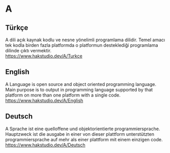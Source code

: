 # A
## Türkçe
A dili açık kaynak kodlu ve nesne yönelimli programlama dilidir. Temel amacı tek kodla birden fazla platformda o platformun desteklediği programlama dilinde çıktı vermektir.</br>https://www.hakstudio.dev/A/Turkce

## English
A Language is open source and object oriented programming language. Main purpose is to output in programming language supported by that platform on more than one platform with a single code.</br>https://www.hakstudio.dev/A/English

## Deutsch
A Sprache ist eine quelloffene und objektorientierte programmiersprache. Hauptzweck ist die ausgabe in einer von dieser plattform unterstützten programmiersprache auf mehr als einer plattform mit einem einzigen code.</br>https://www.hakstudio.dev/A/Deutsch
